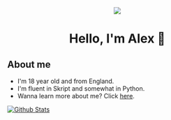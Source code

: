 <div align="center">
<img src="https://cdn.upload.systems/uploads/Ju1UAsfl.gif">
    <h1>Hello, I'm Alex 👋</h1>
</div>

## About me
- I'm 18 year old and from England.
- I'm fluent in Skript and somewhat in Python.</br>
- Wanna learn more about me? Click [here](https://en.pronouns.page/@Houlton).

[![Github Stats](https://github-readme-stats.vercel.app/api?username=ahoulton&show_icons=true&theme=github_dark&hide_border=true)](https://github.com/ahoulton)